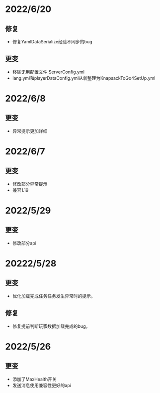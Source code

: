# 2022/6/20
## 修复
- 修复YamlDataSerialize经验不同步的bug
## 更变
- 移除无用配置文件 ServerConfig.yml
- lang.yml和playerDataConfig.yml从新整理为KnapsackToGo4SetUp.yml

# 2022/6/8
## 更变
- 异常提示更加详细

# 2022/6/7
## 更变
- 修改部分异常提示
- 兼容1.19

# 2022/5/29
## 更变
- 修改部分api

# 20222/5/28
## 更变
- 优化加载完成任务任务发生异常时的提示。
## 修复
- 修复提前判断玩家数据加载完成的bug。

# 2022/5/26
## 更变
- 添加了MaxHealth开关
- 发送消息使用兼容性更好的api